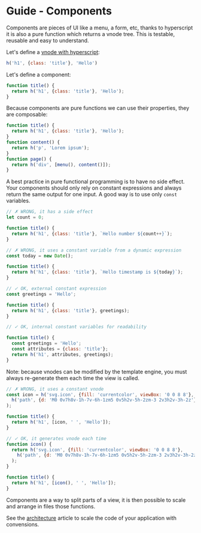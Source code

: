 # Guide - Components

Components are pieces of UI like a menu, a form, etc, thanks to hyperscript it is also a pure function which returns a vnode tree. This is testable, reusable and easy to understand.

Let's define a [vnode with hyperscript](hyperscript-vnode.md):

```js
h('h1', {class: 'title'}, 'Hello')
```

Let's define a component:

```js
function title() {
  return h('h1', {class: 'title'}, 'Hello');
}
```

Because components are pure functions we can use their properties, they are composable:

```js
function title() {
  return h('h1', {class: 'title'}, 'Hello');
}
function content() {
  return h('p', 'Lorem ipsum');
}
function page() {
  return h('div', [menu(), content()]);
}
```

A best practice in pure functional programming is to have no side effect. Your components should only rely on constant expressions and always return the same output for one input. A good way is to use only `const` variables.

```js
// ✗ WRONG, it has a side effect
let count = 0;

function title() {
  return h('h1', {class: 'title'}, `Hello number ${count++}`);
}
```


```js
// ✗ WRONG, it uses a constant variable from a dynamic expression
const today = new Date();

function title() {
  return h('h1', {class: 'title'}, `Hello timestamp is ${today}`);
}
```

```js
// ✓ OK, external constant expression
const greetings = 'Hello';

function title() {
  return h('h1', {class: 'title'}, greetings);
}
```

```js
// ✓ OK, internal constant variables for readability

function title() {
  const greetings = 'Hello';
  const attributes = {class: 'title'};
  return h('h1', attributes, greetings);
}
```

Note: because vnodes can be modified by the template engine, you must always re-generate them each time the view is called.

```js
// ✗ WRONG, it uses a constant vnode
const icon = h('svg.icon', {fill: 'currentcolor', viewBox: '0 0 8 8'},
  h('path', {d: 'M0 0v7h8v-1h-7v-6h-1zm5 0v5h2v-5h-2zm-3 2v3h2v-3h-2z'})
);

function title() {
  return h('h1', [icon, ' ', 'Hello']);
}
```

```js
// ✓ OK, it generates vnode each time
function icon() {
  return h('svg.icon', {fill: 'currentcolor', viewBox: '0 0 8 8'},
    h('path', {d: 'M0 0v7h8v-1h-7v-6h-1zm5 0v5h2v-5h-2zm-3 2v3h2v-3h-2z'})
  );
}

function title() {
  return h('h1', [icon(), ' ', 'Hello']);
}
```

Components are a way to split parts of a view, it is then possible to scale and arrange in files those functions.

See the [architecture](./docs/guide/scale-app.md) article to scale the code of your application with convensions.
